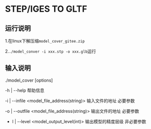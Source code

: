 # STEP/IGES TO GLTF

## 运行说明

1.在linux下解压缩`model_cover_gitee.zip`

2.`./model_conver -i xxx.stp -o xxx.glb`运行

## 输入说明

./model_cover [options]

  -h  | --help	帮助信息

  -i  | --infile <model_file_address(string)>	输入文件的地址 必要参数

  -o  | --outfile <model_file_address(string)>	输出文件的地址 必要参数

  - l 	| --level <model_output_level(int)>	输出模型的精度层级 非必要参数
